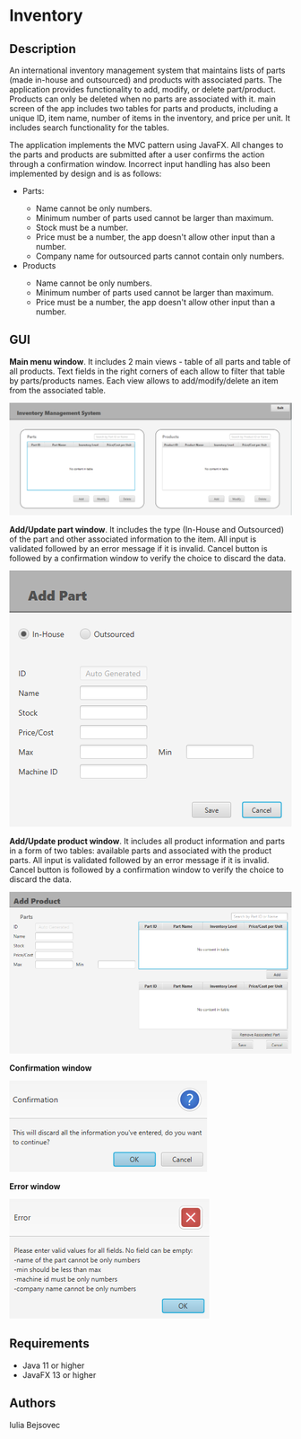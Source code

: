 # Inventory

## Description

An international inventory management system that maintains lists of parts (made in-house and outsourced) and products with associated parts. The application provides functionality to add, modify, or delete part/product. 
Products can only be deleted when no parts are associated with it. main screen of the app includes two tables for parts and products, including a unique ID, item name, number 
of items in the inventory, and price per unit. It includes search functionality for the tables.

The application implements the MVC pattern using JavaFX. All changes to the parts and products are submitted after a user confirms the action through a confirmation window. 
Incorrect input handling has also been implemented by design and is as follows:
<ul>
  <li>Parts:</li>
    <ul>
      <li>Name cannot be only numbers.</li>
      <li>Minimum number of parts used cannot be larger than maximum.</li>
      <li>Stock must be a number.</li>
      <li>Price must be a number, the app doesn't allow other input than a number.</li>
      <li>Company name for outsourced parts cannot contain only numbers.</li>
    </ul>
  <li>Products</li>
      <ul>
        <li>Name cannot be only numbers.</li>
        <li>Minimum number of parts used cannot be larger than maximum.</li>
        <li>Price must be a number, the app doesn't allow other input than a number.</li>
      </ul>
</ul>

## GUI

<b>Main menu window</b>. It includes 2 main views - table of all parts and table of all products. Text fields in the right corners of each allow to filter that table by parts/products names. Each view allows to add/modify/delete an item from the associated table. 

<img src="src/img/MainWindow.PNG">

<b>Add/Update part window</b>. It includes the type (In-House and Outsourced) of the part and other associated information to the item. All input is validated followed by an error message if it is invalid. Cancel button is followed by a confirmation window to verify the choice to discard the data.

<img src="src/img/AddPart.PNG">

<b>Add/Update product window</b>. It includes all product information and parts in a form of two tables: available parts and associated with the product parts. All input is validated followed by an error message if it is invalid. Cancel button is followed by a confirmation window to verify the choice to discard the data.

<img src="src/img/AddProduct.PNG">

<b>Confirmation window</b>

<img src="src/img/Confirmation.PNG">

<b>Error window</b>

<img src="src/img/ErrorMessage.PNG">

## Requirements

<ul>
  <li>Java 11 or higher</li>
  <li>JavaFX 13 or higher</li>
</ul>

## Authors
Iulia Bejsovec
